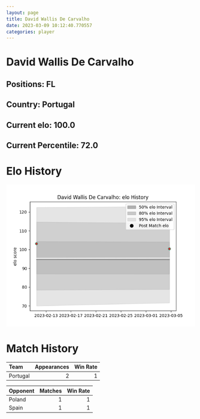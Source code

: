```yaml
---  
layout: page  
title: David Wallis De Carvalho  
date: 2023-03-09 10:12:40.770557  
categories: player  
---
```

# David Wallis De Carvalho

## Positions: FL

## Country: Portugal

## Current elo: 100.0

## Current Percentile: 72.0

# Elo History


![elo history](history_DavidWallisDeCarvalho.png)
# Match History


| Team     |   Appearances |   Win Rate |
|:---------|--------------:|-----------:|
| Portugal |             2 |          1 |

| Opponent   |   Matches |   Win Rate |
|:-----------|----------:|-----------:|
| Poland     |         1 |          1 |
| Spain      |         1 |          1 |